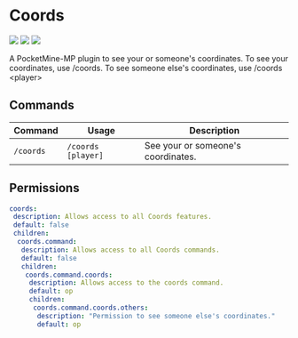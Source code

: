 # Coords
![](http://isitmaintained.com/badge/resolution/kenygamer/Coords.svg)
![](https://img.shields.io/github/release/kenygamer/Coords/all.svg)
![](https://img.shields.io/github/downloads/kenygamer/Coords/total.svg)

A PocketMine-MP plugin to see your or someone's coordinates. To see your coordinates, use /coords. To see someone else's coordinates, use /coords \<player\>
## Commands
| Command | Usage | Description |
| ------- | ----- | ----------- |
| `/coords` | `/coords [player]` | See your or someone's coordinates.
## Permissions
```yml
coords:
 description: Allows access to all Coords features.
 default: false
 children:
  coords.command:
   description: Allows access to all Coords commands.
   default: false
   children:
    coords.command.coords:
     description: Allows access to the coords command.
     default: op
     children:
      coords.command.coords.others:
       description: "Permission to see someone else's coordinates."
       default: op
 ```
